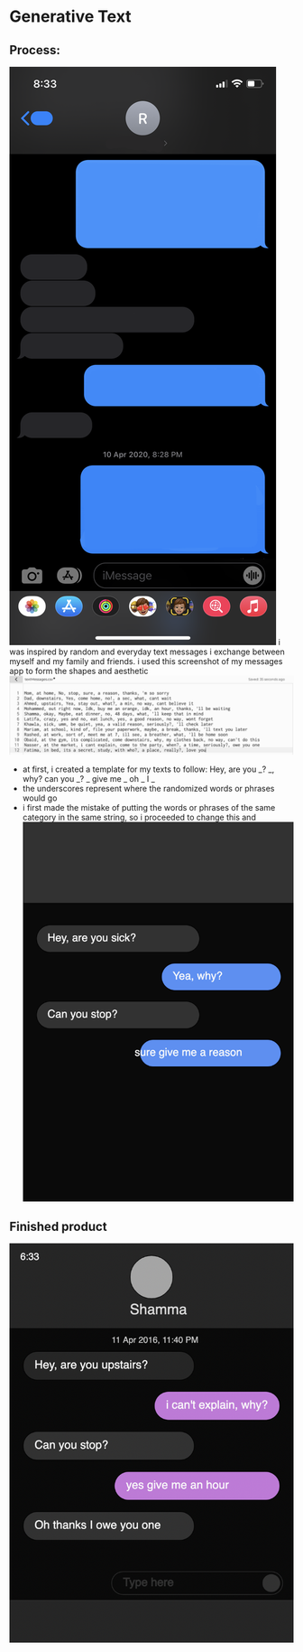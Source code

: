# Generative Text 
## Process:
![IMGenTextInspo](IMGenTextInspo.PNG)
i was inspired by random and everyday text messages i exchange between myself and my family and friends. 
i used this screenshot of my messages app to form the shapes and aesthetic
![IMGenText1](IMGenText1.png)
- at first, i created a template for my texts to follow:
Hey, are you _?
_, why?
can you _?
_ give me _
oh _ I _
- the underscores represent where the randomized words or phrases would go
- i first made the mistake of putting the words or phrases of the same category in the same string, so i proceeded to change this and 
![IMGenText2](IMGenText2.png)
## Finished product
![IMGenText3](IMGenText3.png)
